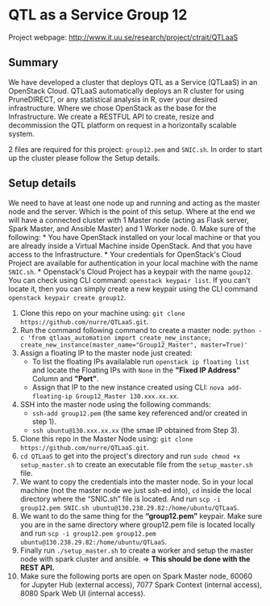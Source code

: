 # QTL as a Service Group 12

Project webpage: http://www.it.uu.se/research/project/ctrait/QTLaaS

## Summary
We have developed a cluster that deploys QTL as a Service (QTLaaS) in an OpenStack Cloud. QTLaaS automatically deploys an R cluster for using PruneDIRECT, or any statistical analysis in R, over your desired infrastructure. Where we chose OpenStack as the base for the Infrastructure.
We create a RESTFUL API to create, resize and decommission the QTL platform on request in a horizontally scalable system. 

2 files are required for this project: `group12.pem` and `SNIC.sh`.
In order to start up the cluster please follow the Setup details.

## Setup details
We need to have at least one node up and running and acting as the master node and the server. Which is the point of this setup. Where at the end we will have a connected cluster with 1 Master node (acting as Flask server, Spark Master, and Ansible Master) and 1 Worker node.
0. Make sure of the following:
    * You have OpenStack installed on your local machine or that you are already inside a Virtual Machine inside OpenStack. And that you have access to the Infrastructure.
    * Your credentials for OpenStack's Cloud Project are available for authentication in your local machine with the name `SNIC.sh`.
    * Openstack's Cloud Project has a keypair with the name `goup12`. You can check using CLI command: `openstack keypair list`. 
    If you can't locate it, then you can simply create a new keypair using the CLI command `openstack keypair create group12`.
1. Clone this repo on your machine using: 
    `git clone https://github.com/nurre/QTLaaS.git`.
2. Run the command following command to create a master node: 
    `python -c 'from qtlaas_automation import create_new_instance; create_new_instance(master_name="Group12_Master", master=True)'`
3. Assign a floating IP to the master node just created:
    * To list the floating IPs availalable run `openstack ip floating list` and locate the Floating IPs with `None` in the **"Fixed IP Address"** Column and **"Port"**.
    * Assign that IP to the new instance created using CLI:
        `nova add-floating-ip Group12_Master 130.xxx.xx.xx`.
4. SSH into the master node using the following commands:
    * `ssh-add group12.pem` (the same key referenced and/or created in step 1).
    * `ssh ubuntu@130.xxx.xx.xx` (the smae IP obtained from Step 3).
5. Clone this repo in the Master Node using:
    `git clone https://github.com/nurre/QTLaaS.git`.
6. `cd QTLaaS` to get into the project's directory and run `sudo chmod +x setup_master.sh` to  create an executable file  from the `setup_master.sh` file.
7. We want to copy the credentials into the master node. So in your local machine (not the master node we just ssh-ed into), `cd` inside the local directory where the “SNIC.sh” file is located. And run `scp -i group12.pem SNIC.sh ubuntu@130.238.29.82:/home/ubuntu/QTLaaS`.
8. We want to do the same thing for the **“group12.pem”** keypair. Make sure you are in the same directory where group12.pem file is located locally and run `scp -i group12.pem group12.pem ubuntu@130.238.29.82:/home/ubuntu/QTLaaS`.
9. Finally run `./setup_master.sh` to create a worker and setup the master node with spark cluster and ansible. => **This should be done with the REST API.**
10. Make sure the following ports are open on Spark Master node, 60060 for Jupyter Hub (external access), 7077 Spark Context (internal access), 8080 Spark Web UI (internal access).
